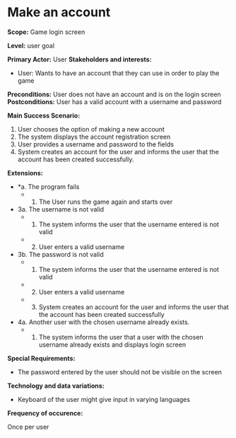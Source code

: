 # Make an account

**Scope:** Game login screen

**Level:** user goal

**Primary Actor:** User
**Stakeholders and interests:**
- User: Wants to have an account that they can use in order to play the game

**Preconditions:** User does not have an account and is on the login screen
**Postconditions:** User has a valid account with a username and password

**Main Success Scenario:**
1. User chooses the option of making a new account
2. The system displays the account registration screen
3. User provides a username and password to the fields
4. System creates an account for the user and informs the user that the account has been created successfully.

**Extensions:**
* *a. The program fails
	*  1. The User runs the game again and starts over      
* 3a. The username is not valid
	* 1. The system informs the user that the username entered is not valid
	* 2. User enters a valid username
* 3b. The password is not valid
	* 1. The system informs the user that the username entered is not valid
	* 2. User enters a valid username
	* 3. System creates an account for the user and informs the user that the account has been created successfully
* 4a. Another user with the chosen username already exists.
	* 1. The system informs the user that a user with the chosen username already exists and displays login screen

**Special Requirements:**
- The password entered by the user should not be visible on the screen

**Technology and data variations:**
- Keyboard of the user might give input in varying languages

**Frequency of occurence:**

Once per user